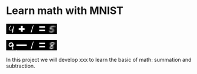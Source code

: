 # Learn math with MNIST


  ![alt text](https://github.com/MarcoChain/LearnMathWithMNIST/blob/main/images/plus.png?raw=true)

  ![alt text](https://github.com/MarcoChain/LearnMathWithMNIST/blob/main/images/minus.png?raw=true)


In this project we will develop xxx to learn the basic of math: summation and subtraction.
